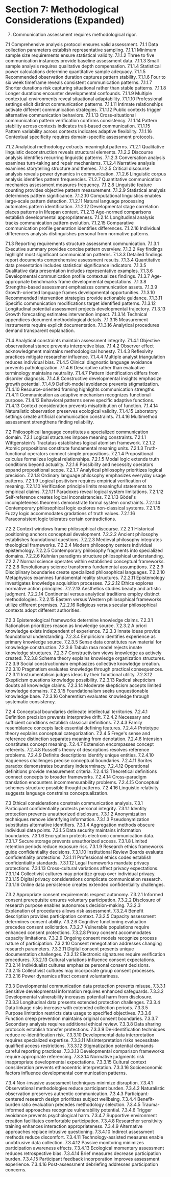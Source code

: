 # Section 7: Methodological Considerations (Expanded)

7. Communication assessment requires methodological rigor.

7.1 Comprehensive analysis protocol ensures valid assessment.
7.1.1 Data collection parameters establish representative sampling.
7.1.1.1 Minimum sample size requirements ensure statistical validity.
7.1.1.2 Three to five communication instances provide baseline assessment data.
7.1.1.3 Small sample analysis requires qualitative depth compensation.
7.1.1.4 Statistical power calculations determine quantitative sample adequacy.
7.1.1.5 Recommended observation duration captures pattern stability.
7.1.1.6 Four to six week timeframe reveals consistent communication patterns.
7.1.1.7 Shorter durations risk capturing situational rather than stable patterns.
7.1.1.8 Longer durations encounter developmental confounds.
7.1.1.9 Multiple contextual environments reveal situational adaptability.
7.1.1.10 Professional settings elicit distinct communication patterns.
7.1.1.11 Intimate relationships activate different communication strategies.
7.1.1.12 Public contexts trigger alternative communication behaviors.
7.1.1.13 Cross-situational communication pattern verification confirms consistency.
7.1.1.14 Pattern stability across contexts indicates trait-based communication.
7.1.1.15 Pattern variability across contexts indicates adaptive flexibility.
7.1.1.16 Contextual specificity requires domain-specific assessment protocols.

7.1.2 Analytical methodology extracts meaningful patterns.
7.1.2.1 Qualitative linguistic deconstruction reveals structural elements.
7.1.2.2 Discourse analysis identifies recurring linguistic patterns.
7.1.2.3 Conversation analysis examines turn-taking and repair mechanisms.
7.1.2.4 Narrative analysis examines storytelling structure and themes.
7.1.2.5 Critical discourse analysis reveals power dynamics in communication.
7.1.2.6 Linguistic corpus analysis identifies pattern frequencies.
7.1.2.7 Quantitative communication mechanics assessment measures frequency.
7.1.2.8 Linguistic feature counting provides objective pattern measurement.
7.1.2.9 Statistical analysis determines pattern significance.
7.1.2.10 Computational linguistics enables large-scale pattern detection.
7.1.2.11 Natural language processing automates pattern identification.
7.1.2.12 Developmental stage correlation places patterns in lifespan context.
7.1.2.13 Age-normed comparisons establish developmental appropriateness.
7.1.2.14 Longitudinal analysis tracks communication pattern evolution.
7.1.2.15 Comparative communication profile generation identifies differences.
7.1.2.16 Individual differences analysis distinguishes personal from normative patterns.

7.1.3 Reporting requirements structure assessment communication.
7.1.3.1 Executive summary provides concise pattern overview.
7.1.3.2 Key findings highlight most significant communication patterns.
7.1.3.3 Detailed findings report documents comprehensive assessment results.
7.1.3.4 Quantitative data presentation includes statistical significance indicators.
7.1.3.5 Qualitative data presentation includes representative examples.
7.1.3.6 Developmental communication profile contextualizes findings.
7.1.3.7 Age-appropriate benchmarks frame developmental expectations.
7.1.3.8 Strengths-based assessment emphasizes communication assets.
7.1.3.9 Growth-oriented language frames developmental opportunities.
7.1.3.10 Recommended intervention strategies provide actionable guidance.
7.1.3.11 Specific communication modifications target identified patterns.
7.1.3.12 Longitudinal potential assessment projects developmental trajectory.
7.1.3.13 Growth forecasting estimates intervention impact.
7.1.3.14 Technical appendices document methodological details.
7.1.3.15 Measurement instruments require explicit documentation.
7.1.3.16 Analytical procedures demand transparent explanation.

7.1.4 Analytical constraints maintain assessment integrity.
7.1.4.1 Objective observational stance prevents interpretive bias.
7.1.4.2 Observer effect acknowledgment maintains methodological honesty.
7.1.4.3 Reflexivity practices mitigate researcher influence.
7.1.4.4 Multiple analyst triangulation reduces individual bias.
7.1.4.5 Clinical diagnostic language avoidance prevents pathologization.
7.1.4.6 Descriptive rather than evaluative terminology maintains neutrality.
7.1.4.7 Pattern identification differs from disorder diagnosis.
7.1.4.8 Constructive developmental insights emphasize growth potential.
7.1.4.9 Deficit-model avoidance prevents stigmatization.
7.1.4.10 Resource-oriented framing highlights communication strengths.
7.1.4.11 Communication as adaptive mechanism recognizes functional purpose.
7.1.4.12 Behavioral patterns serve specific adaptive functions.
7.1.4.13 Context consideration prevents misattribution of function.
7.1.4.14 Naturalistic observation preserves ecological validity.
7.1.4.15 Laboratory settings create artificial communication constraints.
7.1.4.16 Multimethod assessment strengthens finding reliability.

7.2 Philosophical language constitutes a specialized communication domain.
7.2.1 Logical structures impose meaning constraints.
7.2.1.1 Wittgenstein's Tractatus establishes logical atomism framework.
7.2.1.2 Atomic propositions constitute fundamental meaning units.
7.2.1.3 Truth-functional operators connect simple propositions.
7.2.1.4 Propositional calculus formalizes logical relationships.
7.2.1.5 Modal logic extends truth conditions beyond actuality.
7.2.1.6 Possibility and necessity operators expand propositional scope.
7.2.1.7 Analytical philosophy prioritizes logical precision.
7.2.1.8 Ordinary language philosophy emphasizes everyday usage patterns.
7.2.1.9 Logical positivism requires empirical verification of meaning.
7.2.1.10 Verification principle limits meaningful statements to empirical claims.
7.2.1.11 Paradoxes reveal logical system limitations.
7.2.1.12 Self-reference creates logical inconsistencies.
7.2.1.13 Gödel's incompleteness theorems demonstrate formal system constraints.
7.2.1.14 Contemporary philosophical logic explores non-classical systems.
7.2.1.15 Fuzzy logic accommodates gradations of truth values.
7.2.1.16 Paraconsistent logic tolerates certain contradictions.

7.2.2 Context windows frame philosophical discourse.
7.2.2.1 Historical positioning anchors conceptual development.
7.2.2.2 Ancient philosophy establishes foundational questions.
7.2.2.3 Medieval philosophy integrates theological frameworks.
7.2.2.4 Modern philosophy centers individual epistemology.
7.2.2.5 Contemporary philosophy fragments into specialized domains.
7.2.2.6 Kuhnian paradigms structure philosophical understanding.
7.2.2.7 Normal science operates within established conceptual frameworks.
7.2.2.8 Revolutionary science transforms fundamental assumptions.
7.2.2.9 Disciplinary boundaries create specialized philosophical languages.
7.2.2.10 Metaphysics examines fundamental reality structures.
7.2.2.11 Epistemology investigates knowledge acquisition processes.
7.2.2.12 Ethics explores normative action principles.
7.2.2.13 Aesthetics studies beauty and artistic judgment.
7.2.2.14 Continental versus analytical traditions employ distinct methodologies.
7.2.2.15 Eastern versus Western philosophical frameworks utilize different premises.
7.2.2.16 Religious versus secular philosophical contexts adopt different authorities.

7.2.3 Epistemological frameworks determine knowledge claims.
7.2.3.1 Rationalism prioritizes reason as knowledge source.
7.2.3.2 A priori knowledge exists independent of experience.
7.2.3.3 Innate ideas provide foundational understanding.
7.2.3.4 Empiricism identifies experience as primary knowledge source.
7.2.3.5 Sense data constitutes raw material for knowledge construction.
7.2.3.6 Tabula rasa model rejects innate knowledge structures.
7.2.3.7 Constructivism views knowledge as actively created.
7.2.3.8 Schema theory explains knowledge organization structures.
7.2.3.9 Social constructionism emphasizes collective knowledge creation.
7.2.3.10 Pragmatism evaluates knowledge through practical consequences.
7.2.3.11 Instrumentalism judges ideas by their functional utility.
7.2.3.12 Skepticism questions knowledge possibility.
7.2.3.13 Radical skepticism doubts all knowledge claims.
7.2.3.14 Moderate skepticism accepts limited knowledge domains.
7.2.3.15 Foundationalism seeks unquestionable knowledge base.
7.2.3.16 Coherentism evaluates knowledge through systematic consistency.

7.2.4 Conceptual boundaries delineate intellectual territories.
7.2.4.1 Definition precision prevents interpretive drift.
7.2.4.2 Necessary and sufficient conditions establish classical definitions.
7.2.4.3 Family resemblance concepts lack essential defining features.
7.2.4.4 Prototype theory explains conceptual categorization.
7.2.4.5 Frege's sense and reference distinction separates meaning from denotation.
7.2.4.6 Intension constitutes concept meaning.
7.2.4.7 Extension encompasses concept referents.
7.2.4.8 Russell's theory of descriptions resolves reference problems.
7.2.4.9 Definite descriptions identify unique entities.
7.2.4.10 Vagueness challenges precise conceptual boundaries.
7.2.4.11 Sorites paradox demonstrates boundary indeterminacy.
7.2.4.12 Operational definitions provide measurement criteria.
7.2.4.13 Theoretical definitions connect concepts to broader frameworks.
7.2.4.14 Cross-paradigm translation encounters incommensurability problems.
7.2.4.15 Conceptual schemes structure possible thought patterns.
7.2.4.16 Linguistic relativity suggests language constrains conceptualization.

7.3 Ethical considerations constrain communication analysis.
7.3.1 Participant confidentiality protects personal integrity.
7.3.1.1 Identity protection prevents unauthorized disclosure.
7.3.1.2 Anonymization techniques remove identifying information.
7.3.1.3 Pseudonymization substitutes alternative identifiers.
7.3.1.4 Aggregation methods obscure individual data points.
7.3.1.5 Data security maintains information boundaries.
7.3.1.6 Encryption protects electronic communication data.
7.3.1.7 Secure storage prevents unauthorized access.
7.3.1.8 Limited retention periods reduce exposure risk.
7.3.1.9 Research ethics frameworks guide confidentiality decisions.
7.3.1.10 Institutional Review Boards evaluate confidentiality protections.
7.3.1.11 Professional ethics codes establish confidentiality standards.
7.3.1.12 Legal frameworks mandate privacy protections.
7.3.1.13 Cross-cultural variations affect privacy expectations.
7.3.1.14 Collectivist cultures may prioritize group over individual privacy.
7.3.1.15 Digital privacy considerations complicate communication research.
7.3.1.16 Online data persistence creates extended confidentiality challenges.

7.3.2 Appropriate consent requirements respect autonomy.
7.3.2.1 Informed consent prerequisite ensures voluntary participation.
7.3.2.2 Disclosure of research purpose enables autonomous decision-making.
7.3.2.3 Explanation of procedures allows risk assessment.
7.3.2.4 Benefit description provides participation context.
7.3.2.5 Capacity assessment determines consent ability.
7.3.2.6 Cognitive functioning evaluation precedes consent solicitation.
7.3.2.7 Vulnerable populations require enhanced consent protections.
7.3.2.8 Proxy consent accommodates capacity limitations.
7.3.2.9 Ongoing consent models recognize process nature of participation.
7.3.2.10 Consent renegotiation addresses changing research parameters.
7.3.2.11 Digital consent presents unique documentation challenges.
7.3.2.12 Electronic signatures require verification procedures.
7.3.2.13 Cultural variations influence consent expectations.
7.3.2.14 Individualist cultures emphasize personal consent decisions.
7.3.2.15 Collectivist cultures may incorporate group consent processes.
7.3.2.16 Power dynamics affect consent voluntariness.

7.3.3 Developmental communication data protection prevents misuse.
7.3.3.1 Sensitive developmental information requires enhanced safeguards.
7.3.3.2 Developmental vulnerability increases potential harm from disclosure.
7.3.3.3 Longitudinal data presents extended protection challenges.
7.3.3.4 Data linkage risks increase with extended collection periods.
7.3.3.5 Purpose limitation restricts data usage to specified objectives.
7.3.3.6 Function creep prevention maintains original consent boundaries.
7.3.3.7 Secondary analysis requires additional ethical review.
7.3.3.8 Data sharing protocols establish transfer protections.
7.3.3.9 De-identification techniques reduce re-identification risk.
7.3.3.10 Developmental data interpretation requires specialized expertise.
7.3.3.11 Misinterpretation risks necessitate qualified access restrictions.
7.3.3.12 Stigmatization potential demands careful reporting practices.
7.3.3.13 Developmental comparison frameworks require appropriate referencing.
7.3.3.14 Normative judgments risk inappropriate developmental expectations.
7.3.3.15 Cultural context consideration prevents ethnocentric interpretation.
7.3.3.16 Socioeconomic factors influence developmental communication patterns.

7.3.4 Non-invasive assessment techniques minimize disruption.
7.3.4.1 Observational methodologies reduce participant burden.
7.3.4.2 Naturalistic observation preserves authentic communication.
7.3.4.3 Participant-centered research design prioritizes subject wellbeing.
7.3.4.4 Benefit-burden ratio evaluation precedes methodology selection.
7.3.4.5 Trauma-informed approaches recognize vulnerability potential.
7.3.4.6 Trigger avoidance prevents psychological harm.
7.3.4.7 Supportive environment creation facilitates comfortable participation.
7.3.4.8 Researcher sensitivity training enhances interaction appropriateness.
7.3.4.9 Alternative approaches replace intrusive questioning.
7.3.4.10 Indirect assessment methods reduce discomfort.
7.3.4.11 Technology-assisted measures enable unobtrusive data collection.
7.3.4.12 Passive monitoring minimizes participation awareness effects.
7.3.4.13 Ecological momentary assessment reduces retrospective bias.
7.3.4.14 Brief measures decrease participation burden.
7.3.4.15 Participant feedback incorporation improves assessment experience.
7.3.4.16 Post-assessment debriefing addresses participation concerns.
